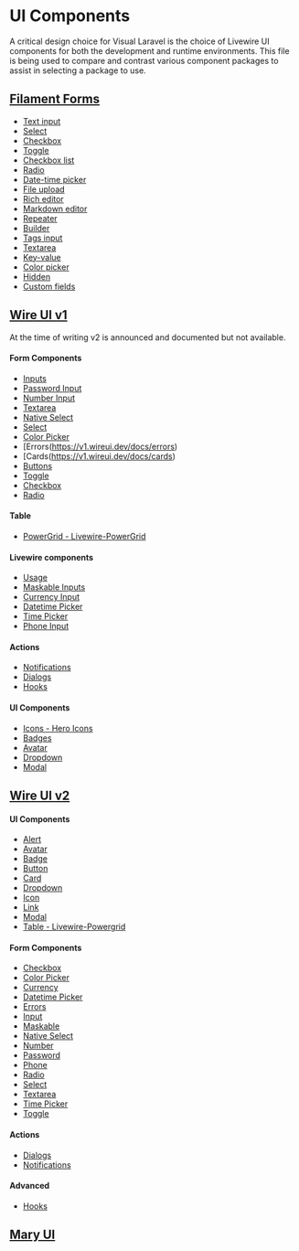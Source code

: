 # UI Components

A critical design choice for Visual Laravel 
is the choice of Livewire UI components 
for both the development and runtime environments. 
This file is being used to compare and contrast 
various component packages to assist in selecting 
a package to use.

## [Filament Forms](https://filamentphp.com/docs/3.x/forms/fields/getting-started)

* [Text input](https://filamentphp.com/docs/3.x/forms/fields/text-input)
* [Select](https://filamentphp.com/docs/3.x/forms/fields/select) 
* [Checkbox](https://filamentphp.com/docs/3.x/forms/fields/checkbox)  
* [Toggle](https://filamentphp.com/docs/3.x/forms/fields/toggle)  
* [Checkbox list](https://filamentphp.com/docs/3.x/forms/fields/checkbox-list)  
* [Radio](https://filamentphp.com/docs/3.x/forms/fields/radio)  
* [Date-time picker](https://filamentphp.com/docs/3.x/forms/fields/date-time-picker)  
* [File upload](https://filamentphp.com/docs/3.x/forms/fields/file-upload)  
* [Rich editor](https://filamentphp.com/docs/3.x/forms/fields/rich-editor)  
* [Markdown editor](https://filamentphp.com/docs/3.x/forms/fields/markdown-editor)  
* [Repeater](https://filamentphp.com/docs/3.x/forms/fields/repeater)  
* [Builder](https://filamentphp.com/docs/3.x/forms/fields/builder)  
* [Tags input](https://filamentphp.com/docs/3.x/forms/fields/tags-input)  
* [Textarea](https://filamentphp.com/docs/3.x/forms/fields/textarea)  
* [Key-value](https://filamentphp.com/docs/3.x/forms/fields/key-value)  
* [Color picker](https://filamentphp.com/docs/3.x/forms/fields/color-picker)  
* [Hidden](https://filamentphp.com/docs/3.x/forms/fields/hidden)  
* [Custom fields](https://filamentphp.com/docs/3.x/forms/fields/custom)  

## [Wire UI v1](https://v1.wireui.dev/docs/get-started)
At the time of writing v2 is announced and documented but not available.

#### Form Components
* [Inputs](https://v1.wireui.dev/docs/inputs)
* [Password Input](https://v1.wireui.dev/docs/inputs-password)
* [Number Input](https://v1.wireui.dev/docs/inputs-number)
* [Textarea](https://v1.wireui.dev/docs/textarea)
* [Native Select](https://v1.wireui.dev/docs/native-select)
* [Select](https://v1.wireui.dev/docs/select)
* [Color Picker](https://v1.wireui.dev/docs/color-picker)
* [Errors(https://v1.wireui.dev/docs/errors)
* [Cards(https://v1.wireui.dev/docs/cards)
* [Buttons](https://v1.wireui.dev/docs/buttons)
* [Toggle](https://v1.wireui.dev/docs/toggle)
* [Checkbox](https://v1.wireui.dev/docs/checkbox)
* [Radio](https://v1.wireui.dev/docs/radio)

#### Table
* [PowerGrid - Livewire-PowerGrid](https://github.com/Power-Components/livewire-powergrid) 

#### Livewire components
* [Usage](https://v1.wireui.dev/docs/livewire-usage)
* [Maskable Inputs](https://v1.wireui.dev/docs/maskable-inputs)
* [Currency Input](https://v1.wireui.dev/docs/currency-input)
* [Datetime Picker](https://v1.wireui.dev/docs/datetime-picker)
* [Time Picker](https://v1.wireui.dev/docs/time-picker)
* [Phone Input](https://v1.wireui.dev/docs/phone-input)

#### Actions
* [Notifications](https://v1.wireui.dev/docs/notifications) 
* [Dialogs](https://v1.wireui.dev/docs/dialogs)
* [Hooks](https://v1.wireui.dev/docs/hooks)

#### UI Components
* [Icons - Hero Icons](https://v1.wireui.dev/docs/heroicons) 
* [Badges](https://v1.wireui.dev/docs/badges) 
* [Avatar](https://v1.wireui.dev/docs/avatar)
* [Dropdown](https://v1.wireui.dev/docs/dropdown) 
* [Modal](https://v1.wireui.dev/docs/modal)

## [Wire UI v2](https://wireui.dev/getting-started)

#### UI Components

* [Alert](https://wireui.dev/components/alert) 
* [Avatar](https://wireui.dev/components/avatar) 
* [Badge](https://wireui.dev/components/badge) 
* [Button](https://wireui.dev/components/button) 
* [Card](https://wireui.dev/components/card) 
* [Dropdown](https://wireui.dev/components/dropdown) 
* [Icon](https://wireui.dev/components/icon) 
* [Link](https://wireui.dev/components/link) 
* [Modal](https://wireui.dev/components/modal) 
* [Table - Livewire-Powergrid](https://wireui.devhttps://livewire-powergrid.com) 

#### Form Components

* [Checkbox](https://wireui.dev/components/checkbox) 
* [Color Picker](https://wireui.dev/components/color-picker) 
* [Currency](https://wireui.dev/components/currency) 
* [Datetime Picker](https://wireui.dev/components/datetime-picker) 
* [Errors](https://wireui.dev/components/errors) 
* [Input](https://wireui.dev/components/input) 
* [Maskable](https://wireui.dev/components/maskable) 
* [Native Select](https://wireui.dev/components/native-select) 
* [Number](https://wireui.dev/components/number) 
* [Password](https://wireui.dev/components/password) 
* [Phone](https://wireui.dev/components/phone) 
* [Radio](https://wireui.dev/components/radio) 
* [Select](https://wireui.dev/components/select) 
* [Textarea](https://wireui.dev/components/textarea) 
* [Time Picker](https://wireui.dev/components/time-picker) 
* [Toggle](https://wireui.dev/components/toggle) 

#### Actions

* [Dialogs](https://wireui.dev/actions/dialogs) 
* [Notifications](https://wireui.dev/actions/notifications) 

#### Advanced

* [Hooks](https://wireui.dev/advanced/hooks) 

## [Mary UI](https://mary-ui.com/)
